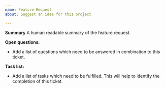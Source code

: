 ```yaml
---
name: Feature Request
about: Suggest an idea for this project

---
```


**Summary** 
A human readable summary of the feature request. 

**Open questions:**
* Add a list of questions which need to be answered in combination to this ticket.

**Task list:**
* Add a list of tasks which need to be fulfilled. This will help to identify the completion of this ticket.

